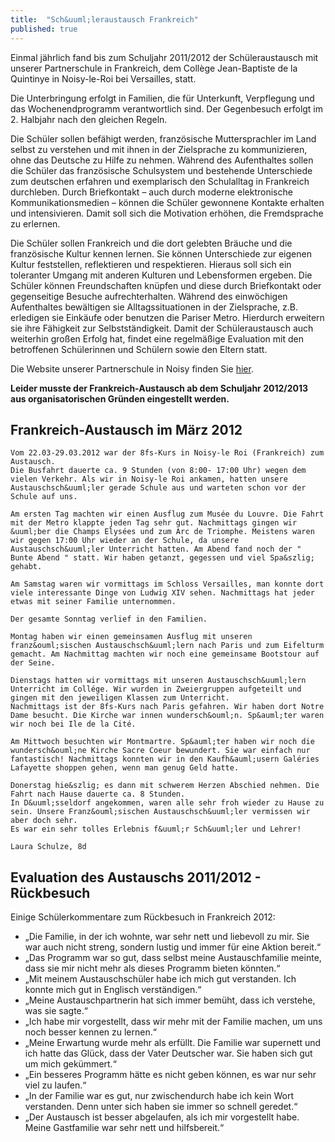```yaml
---
title:  "Sch&uuml;leraustausch Frankreich"
published: true
---
```


Einmal j&auml;hrlich fand bis zum Schuljahr 2011/2012 der Sch&uuml;leraustausch mit unserer Partnerschule in Frankreich, dem Collège Jean-Baptiste de la Quintinye in Noisy-le-Roi bei Versailles, statt. 

Die Unterbringung erfolgt in Familien, die f&uuml;r Unterkunft, Verpflegung und das Wochenendprogramm verantwortlich sind. Der Gegenbesuch erfolgt im 2. Halbjahr nach den gleichen Regeln. 

Die Sch&uuml;ler sollen bef&auml;higt werden, franz&ouml;sische Muttersprachler im Land selbst zu verstehen und mit ihnen in der Zielsprache zu kommunizieren, ohne das Deutsche zu Hilfe zu nehmen. W&auml;hrend des Aufenthaltes sollen die Sch&uuml;ler das franz&ouml;sische Schulsystem und bestehende Unterschiede zum deutschen erfahren und exemplarisch den Schulalltag in Frankreich durchleben. Durch Briefkontakt – auch durch moderne elektronische Kommunikationsmedien – k&ouml;nnen die Sch&uuml;ler gewonnene Kontakte erhalten und intensivieren. Damit soll sich die Motivation erh&ouml;hen, die Fremdsprache zu erlernen.

Die Sch&uuml;ler sollen Frankreich und die dort gelebten Br&auml;uche und die franz&ouml;sische Kultur kennen lernen. Sie k&ouml;nnen Unterschiede zur eigenen Kultur feststellen, reflektieren und respektieren. Hieraus soll sich ein toleranter Umgang mit anderen Kulturen und Lebensformen ergeben. Die Sch&uuml;ler k&ouml;nnen Freundschaften kn&uuml;pfen und diese durch Briefkontakt oder gegenseitige Besuche aufrechterhalten. W&auml;hrend des einw&ouml;chigen Aufenthaltes bew&auml;ltigen sie Alltagssituationen in der Zielsprache, z.B. erledigen sie Eink&auml;ufe oder benutzen die Pariser Metro. Hierdurch erweitern sie ihre F&auml;higkeit zur Selbstst&auml;ndigkeit. Damit der Sch&uuml;leraustausch auch weiterhin gro&szlig;en Erfolg hat, findet eine regelm&auml;&szlig;ige Evaluation mit den betroffenen Sch&uuml;lerinnen und Sch&uuml;lern sowie den Eltern statt. 

Die Website unserer Partnerschule in Noisy finden Sie [hier](http://www.clg-quintinye-noisy.ac-versailles.fr/). 

**Leider musste der Frankreich-Austausch ab dem Schuljahr 2012/2013 aus organisatorischen Gr&uuml;nden eingestellt werden.**



## Frankreich-Austausch im M&auml;rz 2012

	Vom 22.03-29.03.2012 war der 8fs-Kurs in Noisy-le Roi (Frankreich) zum Austausch.
	Die Busfahrt dauerte ca. 9 Stunden (von 8:00- 17:00 Uhr) wegen dem vielen Verkehr. Als wir in Noisy-le Roi ankamen, hatten unsere Austauschsch&uuml;ler gerade Schule aus und warteten schon vor der Schule auf uns.

	Am ersten Tag machten wir einen Ausflug zum Musée du Louvre. Die Fahrt mit der Metro klappte jeden Tag sehr gut. Nachmittags gingen wir &uuml;ber die Champs Elysées und zum Arc de Triomphe. Meistens waren wir gegen 17:00 Uhr wieder an der Schule, da unsere Austauschsch&uuml;ler Unterricht hatten. Am Abend fand noch der " Bunte Abend " statt. Wir haben getanzt, gegessen und viel Spa&szlig; gehabt. 

	Am Samstag waren wir vormittags im Schloss Versailles, man konnte dort viele interessante Dinge von Ludwig XIV sehen. Nachmittags hat jeder etwas mit seiner Familie unternommen.

	Der gesamte Sonntag verlief in den Familien.

	Montag haben wir einen gemeinsamen Ausflug mit unseren franz&ouml;sischen Austauschsch&uuml;lern nach Paris und zum Eifelturm gemacht. Am Nachmittag machten wir noch eine gemeinsame Bootstour auf der Seine. 

	Dienstags hatten wir vormittags mit unseren Austauschsch&uuml;lern Unterricht im Collége. Wir wurden in Zweiergruppen aufgeteilt und gingen mit den jeweiligen Klassen zum Unterricht.
	Nachmittags ist der 8fs-Kurs nach Paris gefahren. Wir haben dort Notre Dame besucht. Die Kirche war innen wundersch&ouml;n. Sp&auml;ter waren wir noch bei Ile de la Cité.

	Am Mittwoch besuchten wir Montmartre. Sp&auml;ter haben wir noch die wundersch&ouml;ne Kirche Sacre Coeur bewundert. Sie war einfach nur fantastisch! Nachmittags konnten wir in den Kaufh&auml;usern Galéries Lafayette shoppen gehen, wenn man genug Geld hatte. 

	Donerstag hie&szlig; es dann mit schwerem Herzen Abschied nehmen. Die Fahrt nach Hause dauerte ca. 8 Stunden.
	In D&uuml;sseldorf angekommen, waren alle sehr froh wieder zu Hause zu sein. Unsere Franz&ouml;sischen Austauschsch&uuml;ler vermissen wir aber doch sehr.
	Es war ein sehr tolles Erlebnis f&uuml;r Sch&uuml;ler und Lehrer!

	Laura Schulze, 8d 

## Evaluation des Austauschs 2011/2012 - R&uuml;ckbesuch


Einige Sch&uuml;lerkommentare zum R&uuml;ckbesuch in Frankreich 2012: 

- „Die Familie, in der ich wohnte, war sehr nett und liebevoll zu mir. Sie war auch nicht streng, sondern lustig und immer f&uuml;r eine Aktion bereit.“
- „Das Programm war so gut, dass selbst meine Austauschfamilie meinte, dass sie mir nicht mehr als dieses Programm bieten k&ouml;nnten.“
- „Mit meinem Austauschsch&uuml;ler habe ich mich gut verstanden. Ich konnte mich gut in Englisch verst&auml;ndigen.“
- „Meine Austauschpartnerin hat sich immer bem&uuml;ht, dass ich verstehe, was sie sagte.“
- „Ich habe mir vorgestellt, dass wir mehr mit der Familie machen, um uns noch besser kennen zu lernen.“
- „Meine Erwartung wurde mehr als erf&uuml;llt. Die Familie war supernett und ich hatte das Gl&uuml;ck, dass der Vater Deutscher war. Sie haben sich gut um mich gek&uuml;mmert.“
- „Ein besseres Programm h&auml;tte es nicht geben k&ouml;nnen, es war nur sehr viel zu laufen.“
- „In der Familie war es gut, nur zwischendurch habe ich kein Wort verstanden. Denn unter sich haben sie immer so schnell geredet.“
- „Der Austausch ist besser abgelaufen, als ich mir vorgestellt habe. Meine Gastfamilie war sehr nett und hilfsbereit.“ 
